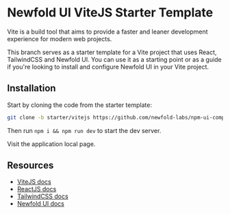 # Newfold UI ViteJS Starter Template
Vite is a build tool that aims to provide a faster and leaner development experience for modern web projects.

This branch serves as a starter template for a Vite project that uses React, TailwindCSS and Newfold UI. You can use it as a starting point or as a guide if you're looking to install and configure Newfold UI in your Vite project.

## Installation
Start by cloning the code from the starter template:

```bash
git clone -b starter/vitejs https://github.com/newfold-labs/npm-ui-component-library.git
```

Then run `npm i && npm run dev` to start the dev server.

Visit the application local page.

## Resources
- [ViteJS docs](https://vitejs.dev/guide/)
- [ReactJS docs](https://react.dev/learn)
- [TailwindCSS docs](https://tailwindcss.com/docs/installation)
- [Newfold UI docs](https://newfold-labs.github.io/npm-ui-component-library/docs/intro)
